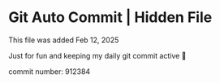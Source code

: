# Git Auto Commit | Hidden File

This file was added Feb 12, 2025

Just for fun and keeping my daily git commit active 🤪

commit number: 912384
